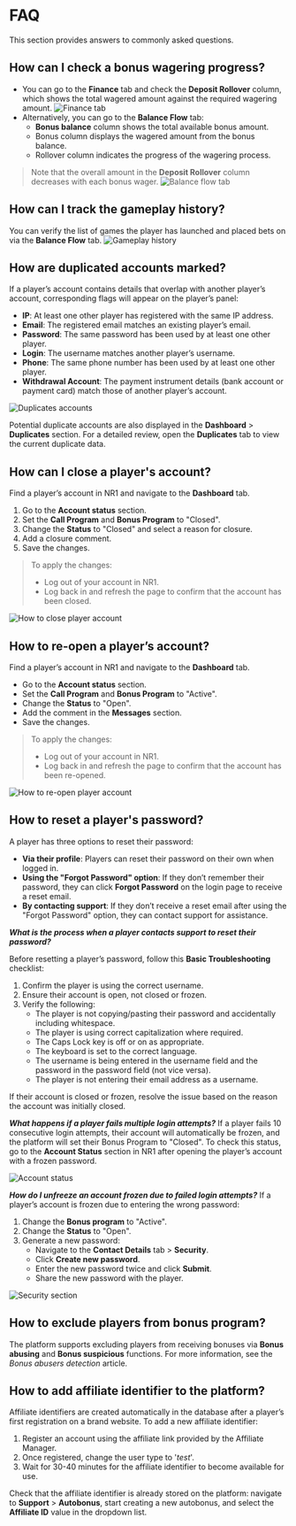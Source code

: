 # FAQ
This section provides answers to commonly asked questions.

## How can I check a bonus wagering progress?
* You can go to the **Finance** tab and check the **Deposit Rollover** column, which shows the total wagered amount against the required wagering amount.
![Finance tab](faq_balance_flow.png)
* Alternatively, you can go to the **Balance Flow** tab:
  * **Bonus balance** column shows the total available bonus amount.
  * Bonus column displays the wagered amount from the bonus balance.
  * Rollover column indicates the progress of the wagering process.
> Note that the overall amount in the **Deposit Rollover** column decreases with each bonus wager.
![Balance flow tab](faq_balance_flow_2.png)

## How can I track the gameplay history?
You can verify the list of games the player has launched and placed bets on via the **Balance Flow** tab.
![Gameplay history](gameplay_history.png)

## How are duplicated accounts marked?
If a player’s account contains details that overlap with another player’s account, corresponding flags will appear on the player’s panel:
* **IP**: At least one other player has registered with the same IP address.
* **Email**: The registered email matches an existing player’s email.
* **Password**: The same password has been used by at least one other player.
* **Login**: The username matches another player’s username.
* **Phone**: The same phone number has been used by at least one other player.
* **Withdrawal Account**: The payment instrument details (bank account or payment card) match those of another player’s account.

![Duplicates accounts](faq_duplicates.png)

Potential duplicate accounts are also displayed in the **Dashboard** > **Duplicates** section. For a detailed review, open the **Duplicates** tab to view the current duplicate data.

## How can I close a player's account?
Find a player’s account in NR1 and navigate to the **Dashboard** tab.
1. Go to the **Account status** section. 
2. Set the **Call Program** and **Bonus Program** to "Closed". 
3. Change the **Status** to "Closed" and select a reason for closure. 
4. Add a closure comment. 
5. Save the changes.

> To apply the changes:
> * Log out of your account in NR1.
> * Log back in and refresh the page to confirm that the account has been closed.

![How to close player account](faq_closure_account.png)

## How to re-open a player’s account?
Find a player’s account in NR1 and navigate to the **Dashboard** tab.
* Go to the **Account status** section.
* Set the **Call Program** and **Bonus Program** to "Active".
* Change the **Status** to "Open".
* Add the comment in the **Messages** section.
* Save the changes.

> To apply the changes:
> * Log out of your account in NR1.
> * Log back in and refresh the page to confirm that the account has been re-opened.

![How to re-open player account](faq_reopen_account.png)

## How to reset a player's password?
A player has three options to reset their password:
* **Via their profile**: Players can reset their password on their own when logged in.
* **Using the "Forgot Password" option**: If they don’t remember their password, they can click **Forgot Password** on the login page to receive a reset email. 
* **By contacting support**: If they don’t receive a reset email after using the "Forgot Password" option, they can contact support for assistance.

_**What is the process when a player contacts support to reset their password?**_

Before resetting a player’s password, follow this **Basic Troubleshooting** checklist:
1. Confirm the player is using the correct username. 
2. Ensure their account is open, not closed or frozen. 
3. Verify the following:
   * The player is not copying/pasting their password and accidentally including whitespace. 
   * The player is using correct capitalization where required. 
   * The Caps Lock key is off or on as appropriate. 
   * The keyboard is set to the correct language. 
   * The username is being entered in the username field and the password in the password field (not vice versa). 
   * The player is not entering their email address as a username.

If their account is closed or frozen, resolve the issue based on the reason the account was initially closed.

_**What happens if a player fails multiple login attempts?**_
If a player fails 10 consecutive login attempts, their account will automatically be frozen, and the platform will set their Bonus Program to "Closed".
To check this status, go to the **Account Status** section in NR1 after opening the player’s account with a frozen password.

![Account status](faq_reset_password.png ':size=600')

_**How do I unfreeze an account frozen due to failed login attempts?**_
If a player’s account is frozen due to entering the wrong password:
1. Change the **Bonus program** to "Active". 
2. Change the **Status** to "Open". 
3. Generate a new password:
   * Navigate to the **Contact Details** tab > **Security**. 
   * Click **Create new password**. 
   * Enter the new password twice and click **Submit**. 
   * Share the new password with the player.

![Security section](faq_security_section.png)

## How to exclude players from bonus program?
The platform supports excluding players from receiving bonuses via **Bonus abusing** and **Bonus suspicious** functions. For more information, see the _Bonus abusers detection_ article.

## How to add affiliate identifier to the platform?
Affiliate identifiers are created automatically in the database after a player’s first registration on a brand website. To add a new affiliate identifier:
1. Register an account using the affiliate link provided by the Affiliate Manager. 
2. Once registered, change the user type to '_test_'. 
3. Wait for 30-40 minutes for the affiliate identifier to become available for use.

Check that the affiliate identifier is already stored on the platform: navigate to **Support** >  **Autobonus**, start creating a new autobonus, and select the **Affiliate ID** value in the dropdown list.